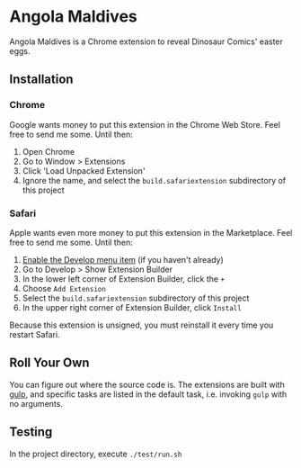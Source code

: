 # Angola Maldives

Angola Maldives is a Chrome extension to reveal Dinosaur Comics' easter eggs.

## Installation

### Chrome
Google wants money to put this extension in the Chrome Web Store.
Feel free to send me some.
Until then:

1. Open Chrome
1. Go to Window > Extensions
1. Click 'Load Unpacked Extension'
1. Ignore the name,
and select the `build.safariextension` subdirectory of this project

### Safari
Apple wants even more money to put this extension in the Marketplace.
Feel free to send me some.
Until then:

1. [Enable the Develop menu item](https://support.apple.com/kb/PH21491)
(if you haven't already)
1. Go to Develop > Show Extension Builder
1. In the lower left corner of Extension Builder, click the `+`
1. Choose `Add Extension`
1. Select the `build.safariextension` subdirectory of this project
1. In the upper right corner of Extension Builder, click `Install`

Because this extension is unsigned,
you must reinstall it every time you restart Safari.

## Roll Your Own

You can figure out where the source code is.
The extensions are built with [gulp](http://gulpjs.com/),
and specific tasks are listed in the default task,
i.e. invoking `gulp` with no arguments.


## Testing

In the project directory, execute `./test/run.sh`
